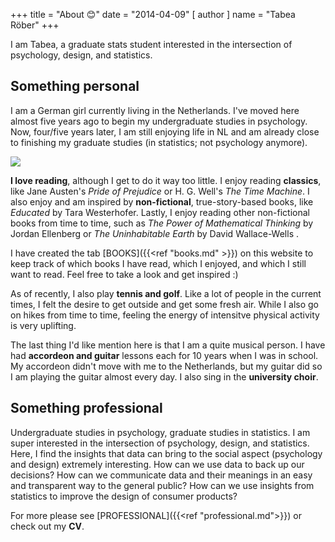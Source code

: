 +++
title = "About &#128522;"
date = "2014-04-09"
[ author ]
  name = "Tabea Röber"
+++

I am Tabea, a graduate stats student interested in the intersection of psychology, design, and statistics.

## Something personal

I am a German girl currently living in the Netherlands. I've moved here almost five years ago to begin my undergraduate studies in psychology. Now, four/five years later, I am still enjoying life in NL and am already close to finishing my graduate studies (in statistics; not psychology anymore).

![](/Tabea_Photo.jpg#about)

**I love reading**, although I get to do it way too little. I enjoy reading **classics**, like Jane Austen's *Pride of Prejudice* or H. G. Well's *The Time Machine*. I also enjoy and am inspired by **non-fictional**, true-story-based books, like *Educated* by Tara Westerhofer. Lastly, I enjoy reading other non-fictional books from time to time, such as *The Power of Mathematical Thinking* by Jordan Ellenberg or *The Uninhabitable Earth* by David Wallace-Wells .

I have created the tab [BOOKS]({{<ref "books.md" >}}) on this website to keep track of which books I have read, which I enjoyed, and which I still want to read. Feel free to take a look and get inspired :)

As of recently, I also play **tennis and golf**. Like a lot of people in the current times, I felt the desire to get outside and get some fresh air. While I also go on hikes from time to time, feeling the energy of intensitve physical activity is very uplifting.

The last thing I'd like mention here is that I am a quite musical person. I have had **accordeon and guitar** lessons each for 10 years when I was in school. My accordeon didn't move with me to the Netherlands, but my guitar did so I am playing the guitar almost every day. I also sing in the **university choir**.


## Something professional

Undergraduate studies in psychology, graduate studies in statistics. I am super interested in the intersection of psychology, design, and statistics. Here, I find the insights that data can bring to the social aspect (psychology and design) extremely interesting. How can we use data to back up our decisions? How can we communicate data and their meanings in an easy and transparent way to the general public? How can we use insights from statistics to improve the design of consumer products?

For more please see [PROFESSIONAL]({{<ref "professional.md">}}) or check out my **CV**.
